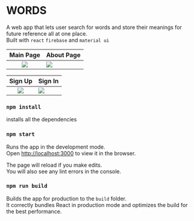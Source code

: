 # WORDS

A web app that lets user search for words and store their meanings for future reference all at one place.<br>
Built with `react` `firebase` and `material ui`

Main Page | About Page
:-------------------------:|:---------------------------
![](https://github.com/achalsaharan/wordstore/blob/master/display3.png)  | ![](https://github.com/achalsaharan/wordstore/blob/master/display1.png)
     
Sign Up | Sign In
:-------------------------:|:---------------------------
![](https://github.com/achalsaharan/wordstore/blob/master/display2.png)  | ![](https://github.com/achalsaharan/wordstore/blob/master/display4.png)

### `npm install`
installs all the dependencies

### `npm start`
Runs the app in the development mode.<br />
Open [http://localhost:3000](http://localhost:3000) to view it in the browser.

The page will reload if you make edits.<br />
You will also see any lint errors in the console.

### `npm run build`

Builds the app for production to the `build` folder.<br />
It correctly bundles React in production mode and optimizes the build for the best performance.
